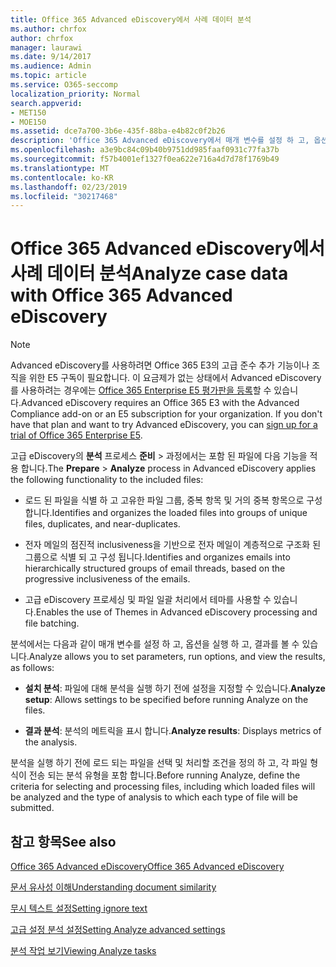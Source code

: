 ```yaml
---
title: Office 365 Advanced eDiscovery에서 사례 데이터 분석
ms.author: chrfox
author: chrfox
manager: laurawi
ms.date: 9/14/2017
ms.audience: Admin
ms.topic: article
ms.service: O365-seccomp
localization_priority: Normal
search.appverid:
- MET150
- MOE150
ms.assetid: dce7a700-3b6e-435f-88ba-e4b82c0f2b26
description: 'Office 365 Advanced eDiscovery에서 매개 변수를 설정 하 고, 옵션을 실행 하 고, 결과를 볼 수 있는 분석 프로세스의 개요를 확인 하세요. '
ms.openlocfilehash: a3e9bc84c09b40b9751dd985faaf0931c77fa37b
ms.sourcegitcommit: f57b4001ef1327f0ea622e716a4d7d78f1769b49
ms.translationtype: MT
ms.contentlocale: ko-KR
ms.lasthandoff: 02/23/2019
ms.locfileid: "30217468"
---
```

# <a name="analyze-case-data-with-office-365-advanced-ediscovery"></a><span data-ttu-id="6b55b-103">Office 365 Advanced eDiscovery에서 사례 데이터 분석</span><span class="sxs-lookup"><span data-stu-id="6b55b-103">Analyze case data with Office 365 Advanced eDiscovery</span></span>

> [!NOTE]
> <span data-ttu-id="6b55b-p101">Advanced eDiscovery를 사용하려면 Office 365 E3의 고급 준수 추가 기능이나 조직을 위한 E5 구독이 필요합니다. 이 요금제가 없는 상태에서 Advanced eDiscovery를 사용하려는 경우에는 [Office 365 Enterprise E5 평가판을 등록](https://go.microsoft.com/fwlink/p/?LinkID=698279)할 수 있습니다.</span><span class="sxs-lookup"><span data-stu-id="6b55b-p101">Advanced eDiscovery requires an Office 365 E3 with the Advanced Compliance add-on or an E5 subscription for your organization. If you don't have that plan and want to try Advanced eDiscovery, you can [sign up for a trial of Office 365 Enterprise E5](https://go.microsoft.com/fwlink/p/?LinkID=698279).</span></span> 
  
<span data-ttu-id="6b55b-106">고급 eDiscovery의 **분석** 프로세스 **준비** \> 과정에서는 포함 된 파일에 다음 기능을 적용 합니다.</span><span class="sxs-lookup"><span data-stu-id="6b55b-106">The **Prepare** \> **Analyze** process in Advanced eDiscovery applies the following functionality to the included files:</span></span> 
  
- <span data-ttu-id="6b55b-107">로드 된 파일을 식별 하 고 고유한 파일 그룹, 중복 항목 및 거의 중복 항목으로 구성 합니다.</span><span class="sxs-lookup"><span data-stu-id="6b55b-107">Identifies and organizes the loaded files into groups of unique files, duplicates, and near-duplicates.</span></span>
    
- <span data-ttu-id="6b55b-108">전자 메일의 점진적 inclusiveness을 기반으로 전자 메일이 계층적으로 구조화 된 그룹으로 식별 되 고 구성 됩니다.</span><span class="sxs-lookup"><span data-stu-id="6b55b-108">Identifies and organizes emails into hierarchically structured groups of email threads, based on the progressive inclusiveness of the emails.</span></span>
    
- <span data-ttu-id="6b55b-109">고급 eDiscovery 프로세싱 및 파일 일괄 처리에서 테마를 사용할 수 있습니다.</span><span class="sxs-lookup"><span data-stu-id="6b55b-109">Enables the use of Themes in Advanced eDiscovery processing and file batching.</span></span>
    
 <span data-ttu-id="6b55b-110">분석에서는 다음과 같이 매개 변수를 설정 하 고, 옵션을 실행 하 고, 결과를 볼 수 있습니다.</span><span class="sxs-lookup"><span data-stu-id="6b55b-110">Analyze allows you to set parameters, run options, and view the results, as follows:</span></span> 
  
- <span data-ttu-id="6b55b-111">**설치 분석**: 파일에 대해 분석을 실행 하기 전에 설정을 지정할 수 있습니다.</span><span class="sxs-lookup"><span data-stu-id="6b55b-111">**Analyze setup**: Allows settings to be specified before running Analyze on the files.</span></span>
    
- <span data-ttu-id="6b55b-112">**결과 분석**: 분석의 메트릭을 표시 합니다.</span><span class="sxs-lookup"><span data-stu-id="6b55b-112">**Analyze results**: Displays metrics of the analysis.</span></span> 
    
<span data-ttu-id="6b55b-113">분석을 실행 하기 전에 로드 되는 파일을 선택 및 처리할 조건을 정의 하 고, 각 파일 형식이 전송 되는 분석 유형을 포함 합니다.</span><span class="sxs-lookup"><span data-stu-id="6b55b-113">Before running Analyze, define the criteria for selecting and processing files, including which loaded files will be analyzed and the type of analysis to which each type of file will be submitted.</span></span> 
  
## <a name="see-also"></a><span data-ttu-id="6b55b-114">참고 항목</span><span class="sxs-lookup"><span data-stu-id="6b55b-114">See also</span></span>

[<span data-ttu-id="6b55b-115">Office 365 Advanced eDiscovery</span><span class="sxs-lookup"><span data-stu-id="6b55b-115">Office 365 Advanced eDiscovery</span></span>](office-365-advanced-ediscovery.md)
  
[<span data-ttu-id="6b55b-116">문서 유사성 이해</span><span class="sxs-lookup"><span data-stu-id="6b55b-116">Understanding document similarity</span></span>](understand-document-similarity-in-advanced-ediscovery.md)
  
[<span data-ttu-id="6b55b-117">무시 텍스트 설정</span><span class="sxs-lookup"><span data-stu-id="6b55b-117">Setting ignore text</span></span>](set-ignore-text-in-advanced-ediscovery.md)
  
[<span data-ttu-id="6b55b-118">고급 설정 분석 설정</span><span class="sxs-lookup"><span data-stu-id="6b55b-118">Setting Analyze advanced settings</span></span>](set-analyze-advanced-settings-in-advanced-ediscovery.md)
  
[<span data-ttu-id="6b55b-119">분석 작업 보기</span><span class="sxs-lookup"><span data-stu-id="6b55b-119">Viewing Analyze tasks</span></span>](view-analyze-results-in-advanced-ediscovery.md)

